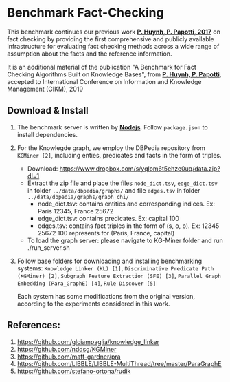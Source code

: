 # Benchmark Fact-Checking
This benchmark continues our previous work **[P. Huynh, P. Papotti, 2017](http://www.eurecom.fr/fr/publication/5468/download/data-publi-5468.pdf)** on fact checking by providing the first comprehensive and publicly available infrastructure for evaluating fact checking methods across a wide range of assumption about the facts and the reference information.

It is an additional material of the publication "A Benchmark for Fact Checking Algorithms Built on Knowledge Bases", from **[P. Huynh, P. Papotti](http://www.eurecom.fr/en/publication/5996/download/data-publi-5996.pdf)**, accepted to International Conference on Information and Knowledge Management (CIKM), 2019

## Download & Install
1. The benchmark server is written by **[Nodejs](https://nodejs.org/en/download/)**. Follow `package.json` to install dependencies.
2. For the Knowlegde graph, we employ the DBPedia repository from `KGMiner [2]`, including enties, predicates and facts in the form of triples. 
   * Download: https://www.dropbox.com/s/yqlom6t5ehze0uq/data.zip?dl=1
   * Extract the zip file and place the files `node_dict.tsv`, `edge_dict.tsv` in folder `../data/dbpedia/graphs/` and file `edges.tsv` in folder `../data/dbpedia/graphs/graph_chi/` 
      * node_dict.tsv: contains entities and corresponding indices. Ex: Paris 12345, France 25672
      * edge_dict.tsv: contains predicates. Ex: capital 100
      * edges.tsv: contains fact triples in the form of (s, o, p). Ex: 12345 25672 100 represents for (Paris, France, capital)
   * To load the graph server: please navigate to KG-Miner folder and run ./run_server.sh
      
3. Follow base folders for downloading and installing benchmarking systems: `Knowledge Linker (KL) [1]`, `Discriminative Predicate Path (KGMiner) [2]`, `Subgraph Feature Extraction (SFE) [3]`, `Parallel Graph Embedding (Para_GraphE) [4]`, `Rule Discover [5]` 
   
   Each system has some modifications from the original version, according to the experiments considered in this work.
   
## References:
1. https://github.com/glciampaglia/knowledge_linker
2. https://github.com/nddsg/KGMiner
3. https://github.com/matt-gardner/pra
4. https://github.com/LIBBLE/LIBBLE-MultiThread/tree/master/ParaGraphE
5. https://github.com/stefano-ortona/rudik







